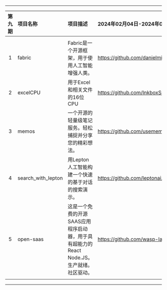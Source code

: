 
---

|        第九期         | 项目名称                 | 项目描述              | 2024年02月04日-2024年02月10日                                  |
| :-------------------: | :----------------------- | :-------------------- | :----------------------------------------------------------- |
|                       |                          |                       |                                                              |
|           1           | fabric | Fabric是一个开源框架，用于使用人工智能增强人类。 | https://github.com/danielmiessler/fabric |
|           2           | excelCPU | 用于Excel和相关文件的16位CPU | https://github.com/InkboxSoftware/excelCPU |
|           3           | memos          | 一个开源的轻量级笔记服务。轻松捕捉并分享您的精彩想法。 | https://github.com/usememos/memos |
|           4           | search_with_lepton | 用Lepton人工智能构建一个快速的基于对话的搜索演示。 | https://github.com/leptonai/search_with_lepton |
|           5           | open-saas         | 这是一个免费的开源SAAS应用程序启动器，用于具有超能力的React Node.JS。生产就绪。社区驱动。 | https://github.com/wasp-lang/open-saas |
|                       |                          |                       |                                                              |

---
